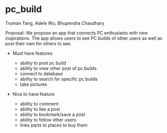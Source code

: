 # pc_build

Truman Tang,
Adele Wu,
Bhupendra Chaudhary

Proposal:
We propose an app that connects PC enthusiasts with new inspirations. The app allows users to see PC builds of other users as well as post their own for others to see. 

- Must have features
  - ability to post pc build
  - ability to view other post of pc builds
  - connect to database
  - ability to search for specific pc builds
  - take pictures

- Nice to have feature
  - ability to comment
  - ability to like a post
  - ability to bookmark/save a post
  - ability to follow other users
  - links parts to places to buy them

